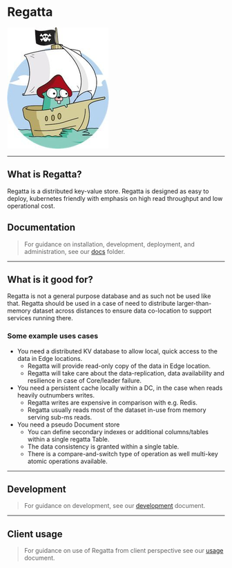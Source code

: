 # Regatta

![logo](logo.jpg)

---

## What is Regatta?

Regatta is a distributed key-value store. Regatta is designed as easy to deploy, kubernetes friendly with emphasis on
high read throughput and low operational cost.

## Documentation

> For guidance on installation, development, deployment, and administration, see our [docs](docs/index.md) folder.

---

## What is it good for?

Regatta is not a general purpose database and as such not be used like that. Regatta should be used in a case of need to
distribute larger-than-memory dataset across distances to ensure data co-location to support services running there.

### Some example uses cases

* You need a distributed KV database to allow local, quick access to the data in Edge locations.
    * Regatta will provide read-only copy of the data in Edge location.
    * Regatta will take care about the data-replication, data availability and resilience in case of Core/leader
      failure.
* You need a persistent cache locally within a DC, in the case when reads heavily outnumbers writes.
    * Regatta writes are expensive in comparison with e.g. Redis.
    * Regatta usually reads most of the dataset in-use from memory serving sub-ms reads.
* You need a pseudo Document store
    * You can define secondary indexes or additional columns/tables within a single regatta Table.
    * The data consistency is granted within a single table.
    * There is a compare-and-switch type of operation as well multi-key atomic operations available.

---

## Development

> For guidance on development, see our [development](docs/development.md) document.

---

## Client usage

> For guidance on use of Regatta from client perspective see our [usage](docs/usage.md) document.
